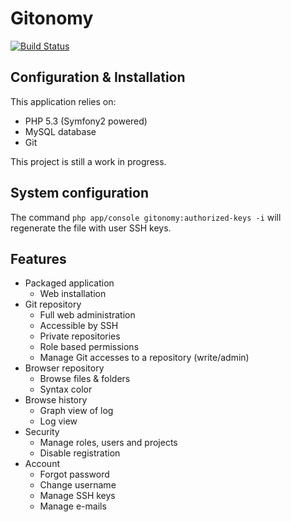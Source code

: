 Gitonomy
========

[![Build Status](https://secure.travis-ci.org/gitonomy/gitonomy.png)](https://travis-ci.org/gitonomy/gitonomy)

Configuration & Installation
----------------------------

This application relies on:

* PHP 5.3 (Symfony2 powered)
* MySQL database
* Git

This project is still a work in progress.

System configuration
--------------------

The command ``php app/console gitonomy:authorized-keys -i`` will regenerate the
file with user SSH keys.

Features
--------

* Packaged application
  * Web installation
* Git repository
  * Full web administration
  * Accessible by SSH
  * Private repositories
  * Role based permissions
  * Manage Git accesses to a repository (write/admin)
* Browser repository
  * Browse files & folders
  * Syntax color
* Browse history
  * Graph view of log
  * Log view
* Security
  * Manage roles, users and projects
  * Disable registration
* Account
  * Forgot password
  * Change username
  * Manage SSH keys
  * Manage e-mails
